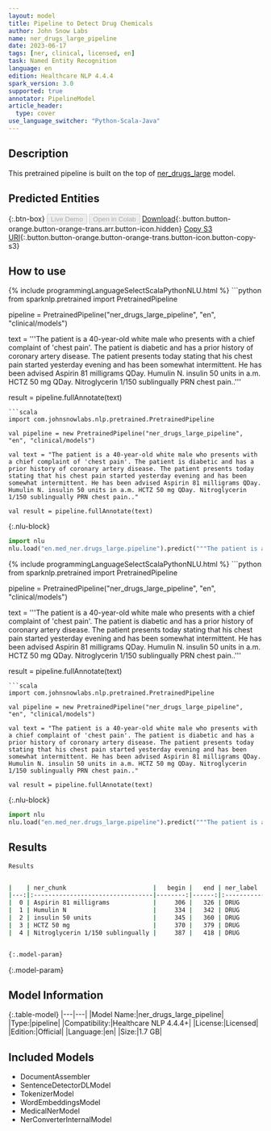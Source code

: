 ```yaml
---
layout: model
title: Pipeline to Detect Drug Chemicals
author: John Snow Labs
name: ner_drugs_large_pipeline
date: 2023-06-17
tags: [ner, clinical, licensed, en]
task: Named Entity Recognition
language: en
edition: Healthcare NLP 4.4.4
spark_version: 3.0
supported: true
annotator: PipelineModel
article_header:
  type: cover
use_language_switcher: "Python-Scala-Java"
---
```


## Description

This pretrained pipeline is built on the top of [ner_drugs_large](https://nlp.johnsnowlabs.com/2021/03/31/ner_drugs_large_en.html) model.

## Predicted Entities



{:.btn-box}
<button class="button button-orange" disabled>Live Demo</button>
<button class="button button-orange" disabled>Open in Colab</button>
[Download](https://s3.amazonaws.com/auxdata.johnsnowlabs.com/clinical/models/ner_drugs_large_pipeline_en_4.4.4_3.0_1686985049499.zip){:.button.button-orange.button-orange-trans.arr.button-icon.hidden}
[Copy S3 URI](s3://auxdata.johnsnowlabs.com/clinical/models/ner_drugs_large_pipeline_en_4.4.4_3.0_1686985049499.zip){:.button.button-orange.button-orange-trans.button-icon.button-copy-s3}

## How to use

<div class="tabs-box" markdown="1">
{% include programmingLanguageSelectScalaPythonNLU.html %}
```python
from sparknlp.pretrained import PretrainedPipeline

pipeline = PretrainedPipeline("ner_drugs_large_pipeline", "en", "clinical/models")

text = '''The patient is a 40-year-old white male who presents with a chief complaint of 'chest pain'. The patient is diabetic and has a prior history of coronary artery disease. The patient presents today stating that his chest pain started yesterday evening and has been somewhat intermittent. He has been advised Aspirin 81 milligrams QDay. Humulin N. insulin 50 units in a.m. HCTZ 50 mg QDay. Nitroglycerin 1/150 sublingually PRN chest pain..'''

result = pipeline.fullAnnotate(text)
```
```scala
import com.johnsnowlabs.nlp.pretrained.PretrainedPipeline

val pipeline = new PretrainedPipeline("ner_drugs_large_pipeline", "en", "clinical/models")

val text = "The patient is a 40-year-old white male who presents with a chief complaint of 'chest pain'. The patient is diabetic and has a prior history of coronary artery disease. The patient presents today stating that his chest pain started yesterday evening and has been somewhat intermittent. He has been advised Aspirin 81 milligrams QDay. Humulin N. insulin 50 units in a.m. HCTZ 50 mg QDay. Nitroglycerin 1/150 sublingually PRN chest pain.."

val result = pipeline.fullAnnotate(text)
```


{:.nlu-block}
```python
import nlu
nlu.load("en.med_ner.drugs_large.pipeline").predict("""The patient is a 40-year-old white male who presents with a chief complaint of 'chest pain'. The patient is diabetic and has a prior history of coronary artery disease. The patient presents today stating that his chest pain started yesterday evening and has been somewhat intermittent. He has been advised Aspirin 81 milligrams QDay. Humulin N. insulin 50 units in a.m. HCTZ 50 mg QDay. Nitroglycerin 1/150 sublingually PRN chest pain..""")
```

</div>

<div class="tabs-box" markdown="1">
{% include programmingLanguageSelectScalaPythonNLU.html %}
```python
from sparknlp.pretrained import PretrainedPipeline

pipeline = PretrainedPipeline("ner_drugs_large_pipeline", "en", "clinical/models")

text = '''The patient is a 40-year-old white male who presents with a chief complaint of 'chest pain'. The patient is diabetic and has a prior history of coronary artery disease. The patient presents today stating that his chest pain started yesterday evening and has been somewhat intermittent. He has been advised Aspirin 81 milligrams QDay. Humulin N. insulin 50 units in a.m. HCTZ 50 mg QDay. Nitroglycerin 1/150 sublingually PRN chest pain..'''

result = pipeline.fullAnnotate(text)
```
```scala
import com.johnsnowlabs.nlp.pretrained.PretrainedPipeline

val pipeline = new PretrainedPipeline("ner_drugs_large_pipeline", "en", "clinical/models")

val text = "The patient is a 40-year-old white male who presents with a chief complaint of 'chest pain'. The patient is diabetic and has a prior history of coronary artery disease. The patient presents today stating that his chest pain started yesterday evening and has been somewhat intermittent. He has been advised Aspirin 81 milligrams QDay. Humulin N. insulin 50 units in a.m. HCTZ 50 mg QDay. Nitroglycerin 1/150 sublingually PRN chest pain.."

val result = pipeline.fullAnnotate(text)
```

{:.nlu-block}
```python
import nlu
nlu.load("en.med_ner.drugs_large.pipeline").predict("""The patient is a 40-year-old white male who presents with a chief complaint of 'chest pain'. The patient is diabetic and has a prior history of coronary artery disease. The patient presents today stating that his chest pain started yesterday evening and has been somewhat intermittent. He has been advised Aspirin 81 milligrams QDay. Humulin N. insulin 50 units in a.m. HCTZ 50 mg QDay. Nitroglycerin 1/150 sublingually PRN chest pain..""")
```
</div>

## Results

```bash
Results


|    | ner_chunk                        |   begin |   end | ner_label   |   confidence |
|---:|:---------------------------------|--------:|------:|:------------|-------------:|
|  0 | Aspirin 81 milligrams            |     306 |   326 | DRUG        |     0.8401   |
|  1 | Humulin N                        |     334 |   342 | DRUG        |     0.95755  |
|  2 | insulin 50 units                 |     345 |   360 | DRUG        |     0.847067 |
|  3 | HCTZ 50 mg                       |     370 |   379 | DRUG        |     0.875567 |
|  4 | Nitroglycerin 1/150 sublingually |     387 |   418 | DRUG        |     0.845967 |


{:.model-param}
```

{:.model-param}
## Model Information

{:.table-model}
|---|---|
|Model Name:|ner_drugs_large_pipeline|
|Type:|pipeline|
|Compatibility:|Healthcare NLP 4.4.4+|
|License:|Licensed|
|Edition:|Official|
|Language:|en|
|Size:|1.7 GB|

## Included Models

- DocumentAssembler
- SentenceDetectorDLModel
- TokenizerModel
- WordEmbeddingsModel
- MedicalNerModel
- NerConverterInternalModel